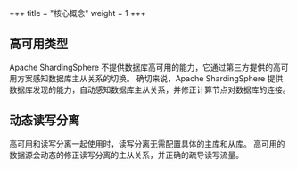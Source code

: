 +++
title = "核心概念"
weight = 1
+++

## 高可用类型

Apache ShardingSphere 不提供数据库高可用的能力，它通过第三方提供的高可用方案感知数据库主从关系的切换。
确切来说，Apache ShardingSphere 提供数据库发现的能力，自动感知数据库主从关系，并修正计算节点对数据库的连接。

## 动态读写分离

高可用和读写分离一起使用时，读写分离无需配置具体的主库和从库。
高可用的数据源会动态的修正读写分离的主从关系，并正确的疏导读写流量。
